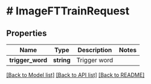 # # ImageFTTrainRequest

## Properties

Name | Type | Description | Notes
------------ | ------------- | ------------- | -------------
**trigger_word** | **string** | Trigger word |

[[Back to Model list]](../../README.md#models) [[Back to API list]](../../README.md#endpoints) [[Back to README]](../../README.md)
